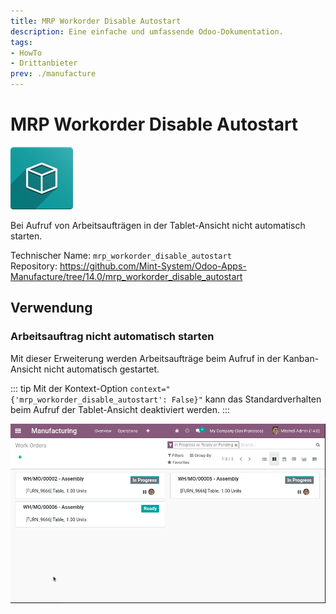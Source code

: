 ```yaml
---
title: MRP Workorder Disable Autostart
description: Eine einfache und umfassende Odoo-Dokumentation.
tags:
- HowTo
- Drittanbieter
prev: ./manufacture
---
```

# MRP Workorder Disable Autostart
![icon_oms_box](assets/icon_oms_box.png)

Bei Aufruf von Arbeitsaufträgen in der Tablet-Ansicht nicht automatisch starten.

Technischer Name: `mrp_workorder_disable_autostart`\
Repository: <https://github.com/Mint-System/Odoo-Apps-Manufacture/tree/14.0/mrp_workorder_disable_autostart>

## Verwendung

### Arbeitsauftrag nicht automatisch starten

Mit dieser Erweiterung werden Arbeitsaufträge beim Aufruf in der Kanban-Ansicht nicht automatisch gestartet.

::: tip
Mit der Kontext-Option `context="{'mrp_workorder_disable_autostart': False}"` kann das Standardverhalten beim Aufruf der Tablet-Ansicht deaktiviert werden.
:::

![MRP Workorder Disable Autostart](assets/MRP%20Workorder%20Disable%20Autostart.gif)